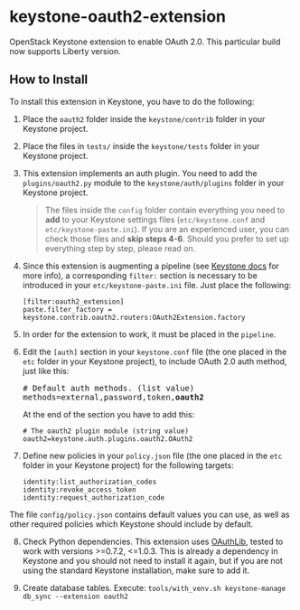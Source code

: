 # keystone-oauth2-extension
OpenStack Keystone extension to enable OAuth 2.0. This particular build now supports Liberty version.

## How to Install
To install this extension in Keystone, you have to do the following:

1. Place the `oauth2` folder inside the `keystone/contrib` folder in your Keystone project.

2. Place the files in `tests/` inside the `keystone/tests` folder in your Keystone project.

3. This extension implements an auth plugin. You need to add the `plugins/oauth2.py` module to the `keystone/auth/plugins` folder in your Keystone project.

   > The files inside the `config` folder contain everything you need to **add** to your Keystone settings files (`etc/keystone.conf` and `etc/keystone-paste.ini`). If you are an experienced user, you can check those files and **skip steps 4-6**. Should you prefer to set up everything step by step, please read on.

4. Since this extension is augmenting a pipeline (see [Keystone docs](http://docs.openstack.org/developer/keystone/extension_development.html#modifying-the-keystone-paste-ini-file) for more info), a corresponding `filter:` section is necessary to be introduced in your `etc/keystone-paste.ini` file. Just place the following:
   ```
   [filter:oauth2_extension]
   paste.filter_factory = keystone.contrib.oauth2.routers:OAuth2Extension.factory
   ``` 
5. In order for the extension to work, it must be placed in the `pipeline`.

6. Edit the `[auth]` section in your `keystone.conf` file (the one placed in the `etc` folder in your Keystone project), to include OAuth 2.0 auth method, just like this:
   <pre>
   # Default auth methods. (list value)
   methods=external,password,token,<b>oauth2</b>
   </pre>

   At the end of the section you have to add this:
   ```
   # The oauth2 plugin module (string value)
   oauth2=keystone.auth.plugins.oauth2.OAuth2
   ```

7. Define new policies in your `policy.json` file (the one placed in the `etc` folder in your Keystone project) for the following targets: 
   ```
   identity:list_authorization_codes
   identity:revoke_access_token
   identity:request_authorization_code
   ```
The file `config/policy.json` contains default values you can use, as well as other required policies which Keystone should include by default.

8. Check Python dependencies. This extension uses [OAuthLib](https://oauthlib.readthedocs.org/en/latest/), tested to work with versions >=0.7.2, <=1.0.3. This is already a dependency in Keystone and you should not need to install it again, but if you are not using the standard Keystone installation, make sure to add it.

9. Create database tables. Execute:
`tools/with_venv.sh keystone-manage db_sync --extension oauth2`


